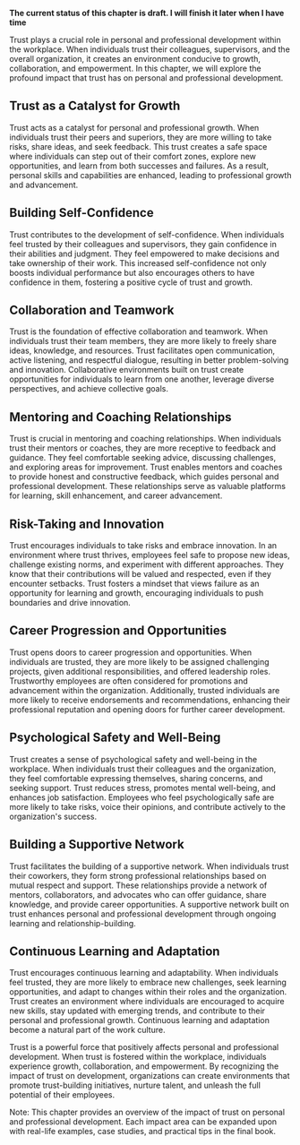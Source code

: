 **The current status of this chapter is draft. I will finish it later when I have time**

Trust plays a crucial role in personal and professional development within the workplace. When individuals trust their colleagues, supervisors, and the overall organization, it creates an environment conducive to growth, collaboration, and empowerment. In this chapter, we will explore the profound impact that trust has on personal and professional development.

Trust as a Catalyst for Growth
------------------------------

Trust acts as a catalyst for personal and professional growth. When individuals trust their peers and superiors, they are more willing to take risks, share ideas, and seek feedback. This trust creates a safe space where individuals can step out of their comfort zones, explore new opportunities, and learn from both successes and failures. As a result, personal skills and capabilities are enhanced, leading to professional growth and advancement.

Building Self-Confidence
------------------------

Trust contributes to the development of self-confidence. When individuals feel trusted by their colleagues and supervisors, they gain confidence in their abilities and judgment. They feel empowered to make decisions and take ownership of their work. This increased self-confidence not only boosts individual performance but also encourages others to have confidence in them, fostering a positive cycle of trust and growth.

Collaboration and Teamwork
--------------------------

Trust is the foundation of effective collaboration and teamwork. When individuals trust their team members, they are more likely to freely share ideas, knowledge, and resources. Trust facilitates open communication, active listening, and respectful dialogue, resulting in better problem-solving and innovation. Collaborative environments built on trust create opportunities for individuals to learn from one another, leverage diverse perspectives, and achieve collective goals.

Mentoring and Coaching Relationships
------------------------------------

Trust is crucial in mentoring and coaching relationships. When individuals trust their mentors or coaches, they are more receptive to feedback and guidance. They feel comfortable seeking advice, discussing challenges, and exploring areas for improvement. Trust enables mentors and coaches to provide honest and constructive feedback, which guides personal and professional development. These relationships serve as valuable platforms for learning, skill enhancement, and career advancement.

Risk-Taking and Innovation
--------------------------

Trust encourages individuals to take risks and embrace innovation. In an environment where trust thrives, employees feel safe to propose new ideas, challenge existing norms, and experiment with different approaches. They know that their contributions will be valued and respected, even if they encounter setbacks. Trust fosters a mindset that views failure as an opportunity for learning and growth, encouraging individuals to push boundaries and drive innovation.

Career Progression and Opportunities
------------------------------------

Trust opens doors to career progression and opportunities. When individuals are trusted, they are more likely to be assigned challenging projects, given additional responsibilities, and offered leadership roles. Trustworthy employees are often considered for promotions and advancement within the organization. Additionally, trusted individuals are more likely to receive endorsements and recommendations, enhancing their professional reputation and opening doors for further career development.

Psychological Safety and Well-Being
-----------------------------------

Trust creates a sense of psychological safety and well-being in the workplace. When individuals trust their colleagues and the organization, they feel comfortable expressing themselves, sharing concerns, and seeking support. Trust reduces stress, promotes mental well-being, and enhances job satisfaction. Employees who feel psychologically safe are more likely to take risks, voice their opinions, and contribute actively to the organization's success.

Building a Supportive Network
-----------------------------

Trust facilitates the building of a supportive network. When individuals trust their coworkers, they form strong professional relationships based on mutual respect and support. These relationships provide a network of mentors, collaborators, and advocates who can offer guidance, share knowledge, and provide career opportunities. A supportive network built on trust enhances personal and professional development through ongoing learning and relationship-building.

Continuous Learning and Adaptation
----------------------------------

Trust encourages continuous learning and adaptability. When individuals feel trusted, they are more likely to embrace new challenges, seek learning opportunities, and adapt to changes within their roles and the organization. Trust creates an environment where individuals are encouraged to acquire new skills, stay updated with emerging trends, and contribute to their personal and professional growth. Continuous learning and adaptation become a natural part of the work culture.

Trust is a powerful force that positively affects personal and professional development. When trust is fostered within the workplace, individuals experience growth, collaboration, and empowerment. By recognizing the impact of trust on development, organizations can create environments that promote trust-building initiatives, nurture talent, and unleash the full potential of their employees.

Note: This chapter provides an overview of the impact of trust on personal and professional development. Each impact area can be expanded upon with real-life examples, case studies, and practical tips in the final book.

